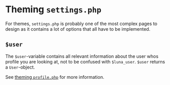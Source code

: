 # Theming `settings.php`
For themes, `settings.php` is probably one of the most complex pages to design as it contains a lot of options that all have to be implemented.

## `$user`
The `$user`-variable contains all relevant information about the user whos profile you are looking at, not to be confused with `$luna_user`. `$user` returns a `User`-object.

See [theming <code>profile.php</code>](theming_profile) for more information.